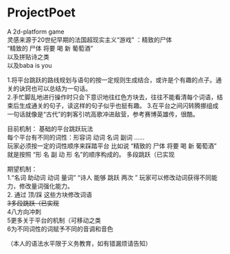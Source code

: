 # ProjectPoet
A 2d-platform game  
灵感来源于20世纪早期的法国超现实主义“游戏” ：精致的尸体  
“精致的 尸体 将要 喝 新 葡萄酒”  
以及拼贴诗之类  
以及baba is you  
  
1.将平台跳跃的路线规划与语句的按一定规则生成结合，或许是个有趣的点子。通关的诀窍也可以总结为一句话。  
2.手忙脚乱地进行操作时只会下意识地往红色方块去，往往不能看清每个词语，结束后生成通关的句子，读这样的句子似乎也挺有趣。 
3.在平台之间闪转腾挪组成一句话就像是“古代”的刺客引吭高歌冲进敌营，参考赛博英雄传，很酷。  
   
目前机制：
基础的平台跳跃玩法  
每个平台有不同的词性：形容词 动词 名词 副词 ……  
玩家必须按一定的词性顺序来踩踏平台 比如说 “精致的 尸体 将要 喝 新 葡萄酒” 就是按照 “形 名 副 动 形 名”的顺序构成的。
多段跳跃（已实现    
  
期望机制：  
1.“名词 助动词 动词 量词” “诗人 能够 跳跃 两次 ” 玩家可以修改动词获得不同能力，修改量词强化能力。  
2. 通过 顶/踩 这些方块修改词语  
~~3多段跳跃（已实现~~  
4八方向冲刺  
5更多关于平台的机制（可移动之类  
6为不同词性的词赋予不同的音调和音色  
  
（本人的语法水平限于义务教育，如有错漏烦请告知）
